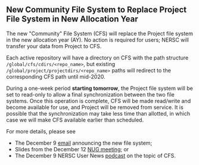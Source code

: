 ## New Community File System to Replace Project File System in New Allocation Year

The new "Community" File System (CFS) will replace the Project file system in
the new allocation year (AY). No action is required for users; NERSC will
transfer your data from Project to CFS.

Each active repository will have a directory on CFS with the path structure
`/global/cfs/cdirs/<repo_name>`, but existing 
`/global/project/projectdirs/<repo_name>` paths will redirect to the
corresponding CFS path until mid-2020.

During a one-week period **starting tomorrow**, the Project file system will be
set to read-only to allow a final synchronization between the two file systems.
Once this operation is complete, CFS will be made read/write and become
available for use, and Project will be removed from service. It is possible
that the synchronization may take less time than allotted, in which case we will
make CFS available earlier than scheduled.

For more details, please see
- The December 9 [email](https://www.nersc.gov/REST/announcements/message_text.php?id=4280)
announcing the new file system;
- Slides from the December 12 [NUG meeting](https://www.nersc.gov/users/NUG/teleconferences/nug-webinar-dec-12-2019/); or
- The December 9 NERSC User News [podcast](https://anchor.fm/nersc-news/episodes/Community-File-System-Kristy-Kallback-Rose--Greg-Butler--and-Ravi-Cheema-Interview-e9d88q/a-a149hf5) 
on the topic of CFS.
